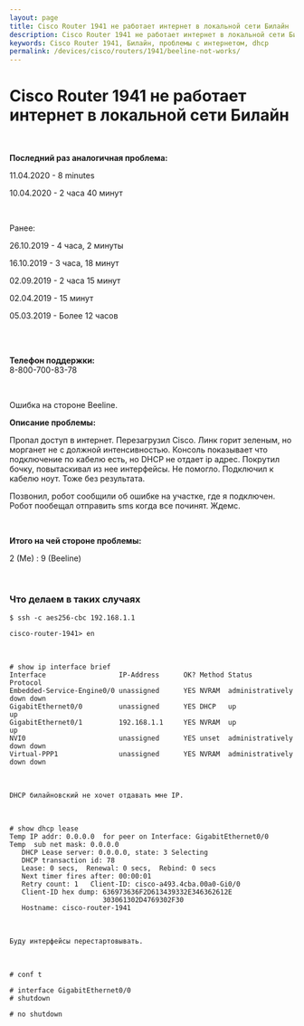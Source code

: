 ```yaml
---
layout: page
title: Cisco Router 1941 не работает интернет в локальной сети Билайн
description: Cisco Router 1941 не работает интернет в локальной сети Билай
keywords: Cisco Router 1941, Билайн, проблемы с интернетом, dhcp
permalink: /devices/cisco/routers/1941/beeline-not-works/
---
```


# Cisco Router 1941 не работает интернет в локальной сети Билайн

<br/>

**Последний раз аналогичная проблема:**<br/>


11.04.2020 - 8 minutes

10.04.2020 - 2 часа 40 минут


<br/>

Ранее:<br/>

26.10.2019 - 4 часа, 2 минуты

16.10.2019 - 3 часа, 18 минут

02.09.2019 - 2 часа 15 минут

02.04.2019 - 15 минут

05.03.2019 - Более 12 часов

<br/>
<br/>

**Телефон поддержки:** <br/>
8-800-700-83-78

<br/>

Ошибка на стороне Beeline.

**Описание проблемы:**

Пропал доступ в интернет. Перезагрузил Cisco. Линк горит зеленым, но морганет не с должной интенсивностью. Консоль показывает что подключение по кабелю есть, но DHCP не отдает ip адрес. Покрутил бочку, повытаскивал из нее интерфейсы. Не помогло. Подключил к кабелю ноут. Тоже без результата. 

Позвонил, робот сообщили об ошибке на участке, где я подключен. Робот пообещал отправить sms когда все починят. Ждемс.

<br/>

**Итого на чей стороне проблемы:**

2 (Me) : 9 (Beeline)

<br/>

### Что делаем в таких случаях

    $ ssh -c aes256-cbc 192.168.1.1

    cisco-router-1941> en

<br/>

    # show ip interface brief
    Interface                  IP-Address      OK? Method Status                Protocol
    Embedded-Service-Engine0/0 unassigned      YES NVRAM  administratively down down
    GigabitEthernet0/0         unassigned      YES DHCP   up                    up
    GigabitEthernet0/1         192.168.1.1     YES NVRAM  up                    up
    NVI0                       unassigned      YES unset  administratively down down
    Virtual-PPP1               unassigned      YES NVRAM  administratively down down

<br/>

    DHCP билайновский не хочет отдавать мне IP.

<br/>

    # show dhcp lease
    Temp IP addr: 0.0.0.0  for peer on Interface: GigabitEthernet0/0
    Temp  sub net mask: 0.0.0.0
       DHCP Lease server: 0.0.0.0, state: 3 Selecting
       DHCP transaction id: 78
       Lease: 0 secs,  Renewal: 0 secs,  Rebind: 0 secs
       Next timer fires after: 00:00:01
       Retry count: 1   Client-ID: cisco-a493.4cba.00a0-Gi0/0
       Client-ID hex dump: 636973636F2D613439332E346362612E
                           303061302D4769302F30
       Hostname: cisco-router-1941

<br/>

    Буду интерфейсы перестартовывать.

<br/>

    # conf t

    # interface GigabitEthernet0/0
    # shutdown

    # no shutdown
